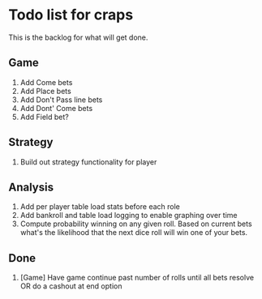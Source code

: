 # Todo list for craps

This is the backlog for what will get done.

## Game

1. Add Come bets
1. Add Place bets
1. Add Don't Pass line bets
1. Add Dont' Come bets
1. Add Field bet?

## Strategy

1. Build out strategy functionality for player

## Analysis

1. Add per player table load stats before each role
1. Add bankroll and table load logging to enable graphing over time
1. Compute probability winning on any given roll. Based on current bets what's the likelihood that the next dice roll will win one of your bets.


## Done
1. [Game] Have game continue past number of rolls until all bets resolve OR do a cashout at end option
